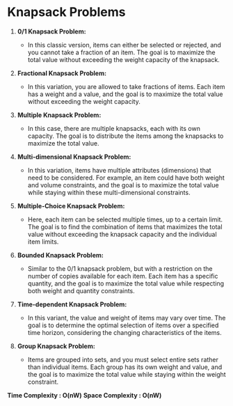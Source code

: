 # Knapsack Problems

1. **0/1 Knapsack Problem:**
   - In this classic version, items can either be selected or rejected, and you cannot take a fraction of an item. The goal is to maximize the total value without exceeding the weight capacity of the knapsack.

2. **Fractional Knapsack Problem:**
   - In this variation, you are allowed to take fractions of items. Each item has a weight and a value, and the goal is to maximize the total value without exceeding the weight capacity.

3. **Multiple Knapsack Problem:**
   - In this case, there are multiple knapsacks, each with its own capacity. The goal is to distribute the items among the knapsacks to maximize the total value.

4. **Multi-dimensional Knapsack Problem:**
   - In this variation, items have multiple attributes (dimensions) that need to be considered. For example, an item could have both weight and volume constraints, and the goal is to maximize the total value while staying within these multi-dimensional constraints.

5. **Multiple-Choice Knapsack Problem:**
   - Here, each item can be selected multiple times, up to a certain limit. The goal is to find the combination of items that maximizes the total value without exceeding the knapsack capacity and the individual item limits.

6. **Bounded Knapsack Problem:**
   - Similar to the 0/1 knapsack problem, but with a restriction on the number of copies available for each item. Each item has a specific quantity, and the goal is to maximize the total value while respecting both weight and quantity constraints.

7. **Time-dependent Knapsack Problem:**
   - In this variant, the value and weight of items may vary over time. The goal is to determine the optimal selection of items over a specified time horizon, considering the changing characteristics of the items.

8. **Group Knapsack Problem:**
   - Items are grouped into sets, and you must select entire sets rather than individual items. Each group has its own weight and value, and the goal is to maximize the total value while staying within the weight constraint.

**Time Complexity : O(nW)**
**Space Complexity : O(nW)**
#
